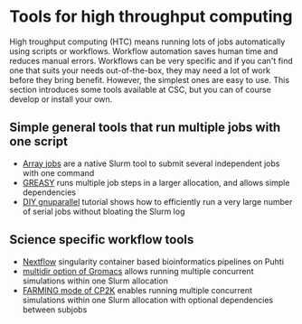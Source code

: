 # Tools for high throughput computing

High troughput computing (HTC) means running lots of jobs
automatically using scripts or workflows.
Workflow automation saves human time and reduces manual
errors. Workflows can be very specific and if you can't find
one that suits your needs out-of-the-box, they may need a lot
of work before they bring benefit. However, the simplest ones
are easy to use. This section introduces some tools available
at CSC, but you can of course develop or install your own.

## Simple general tools that run multiple jobs with one script

* [Array jobs](array-jobs.md) are a native Slurm tool to 
  submit several independent jobs with one command
* [GREASY](greasy.md) runs multiple job steps in a larger 
  allocation, and allows simple dependencies
* [DIY gnuparallel](../../support/tutorials/many.md) tutorial shows 
  how to efficiently run a very large number of serial jobs without 
  bloating the Slurm log

## Science specific workflow tools

* [Nextflow](../../support/tutorials/nextflow-puhti.md) singularity 
  container based bioinformatics pipelines on Puhti
* [multidir option of Gromacs](../../apps/gromacs.md#high-throughput-computing-with-gromacs) allows running multiple concurrent simulations within one Slurm allocation
* [FARMING mode of CP2K](../../apps/cp2k.md#high-throughput-computing-with-cp2k) enables running multiple concurrent simulations within one Slurm allocation with optional dependencies between subjobs
